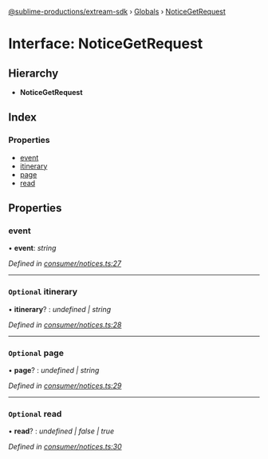 [@sublime-productions/extream-sdk](../README.md) › [Globals](../globals.md) › [NoticeGetRequest](noticegetrequest.md)

# Interface: NoticeGetRequest

## Hierarchy

* **NoticeGetRequest**

## Index

### Properties

* [event](noticegetrequest.md#event)
* [itinerary](noticegetrequest.md#optional-itinerary)
* [page](noticegetrequest.md#optional-page)
* [read](noticegetrequest.md#optional-read)

## Properties

###  event

• **event**: *string*

*Defined in [consumer/notices.ts:27](https://github.com/Extream-SaaS/ex-sdk/blob/936e0b7/src/consumer/notices.ts#L27)*

___

### `Optional` itinerary

• **itinerary**? : *undefined | string*

*Defined in [consumer/notices.ts:28](https://github.com/Extream-SaaS/ex-sdk/blob/936e0b7/src/consumer/notices.ts#L28)*

___

### `Optional` page

• **page**? : *undefined | string*

*Defined in [consumer/notices.ts:29](https://github.com/Extream-SaaS/ex-sdk/blob/936e0b7/src/consumer/notices.ts#L29)*

___

### `Optional` read

• **read**? : *undefined | false | true*

*Defined in [consumer/notices.ts:30](https://github.com/Extream-SaaS/ex-sdk/blob/936e0b7/src/consumer/notices.ts#L30)*
